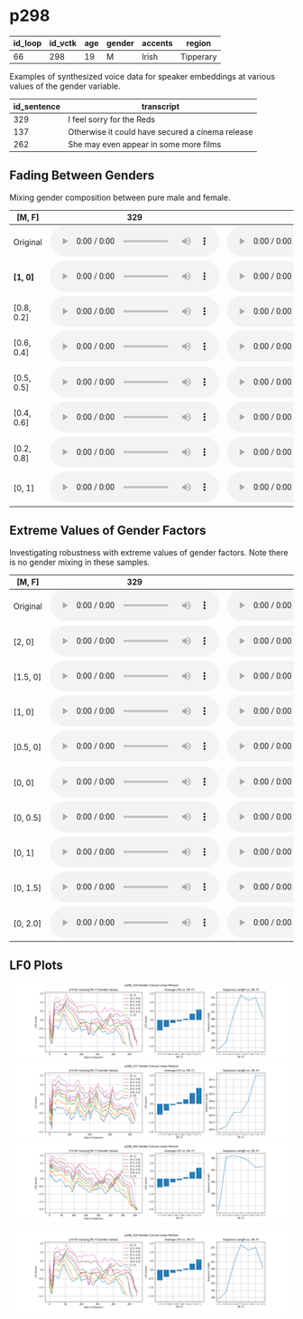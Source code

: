 # p298

| id_loop | id_vctk | age | gender | accents | region |
| --- | --- | --- | --- | --- | --- |
| 66 | 298 | 19 | M | Irish | Tipperary |

Examples of synthesized voice data for speaker embeddings at various values of the gender variable.

| id_sentence | transcript |
| --- | --- |
| 329 | I feel sorry for the Reds |
| 137 | Otherwise it could have secured a cinema release |
| 262 | She may even appear in some more films |

## Fading Between Genders
Mixing gender composition between pure male and female.

| [M, F] | 329 | 137 | 262 | 
| --- | --- | --- | --- |
| Original | <audio src="audio/fader_networks/p298_329_66_orig.wav" controls></audio> | <audio src="audio/fader_networks/p298_137_66_orig.wav" controls></audio> | <audio src="audio/fader_networks/p298_262_66_orig.wav" controls></audio> | 
| **[1, 0]** | <audio src="audio/fader_networks/p298_329_66_gender_concat_1_0.wav" controls></audio> | <audio src="audio/fader_networks/p298_137_66_gender_concat_1_0.wav" controls></audio> | <audio src="audio/fader_networks/p298_262_66_gender_concat_1_0.wav" controls></audio> |
| [0.8, 0.2] | <audio src="audio/fader_networks/p298_329_66_gender_concat_0.8_0.2.wav" controls></audio> | <audio src="audio/fader_networks/p298_137_66_gender_concat_0.8_0.2.wav" controls></audio> | <audio src="audio/fader_networks/p298_262_66_gender_concat_0.8_0.2.wav" controls></audio> |
| [0.6, 0.4] | <audio src="audio/fader_networks/p298_329_66_gender_concat_0.6_0.4.wav" controls></audio> | <audio src="audio/fader_networks/p298_137_66_gender_concat_0.6_0.4.wav" controls></audio> | <audio src="audio/fader_networks/p298_262_66_gender_concat_0.6_0.4.wav" controls></audio> | 
| [0.5, 0.5] | <audio src="audio/fader_networks/p298_329_66_gender_concat_0.5_0.5.wav" controls></audio> | <audio src="audio/fader_networks/p298_137_66_gender_concat_0.5_0.5.wav" controls></audio> | <audio src="audio/fader_networks/p298_262_66_gender_concat_0.5_0.5.wav" controls></audio> |
| [0.4, 0.6] | <audio src="audio/fader_networks/p298_329_66_gender_concat_0.4_0.6.wav" controls></audio> | <audio src="audio/fader_networks/p298_137_66_gender_concat_0.4_0.6.wav" controls></audio> | <audio src="audio/fader_networks/p298_262_66_gender_concat_0.4_0.6.wav" controls></audio> | 
| [0.2, 0.8] | <audio src="audio/fader_networks/p298_329_66_gender_concat_0.2_0.8.wav" controls></audio> | <audio src="audio/fader_networks/p298_137_66_gender_concat_0.2_0.8.wav" controls></audio> | <audio src="audio/fader_networks/p298_262_66_gender_concat_0.2_0.8.wav" controls></audio> |
| [0, 1] | <audio src="audio/fader_networks/p298_329_66_gender_concat_0_1.wav" controls></audio> | <audio src="audio/fader_networks/p298_137_66_gender_concat_0_1.wav" controls></audio> | <audio src="audio/fader_networks/p298_262_66_gender_concat_0_1.wav" controls></audio> |

## Extreme Values of Gender Factors
Investigating robustness with extreme values of gender factors. Note there is no gender mixing in these samples.

| [M, F] | 329 | 137 | 262 | 
| --- | --- | --- | --- |
| Original | <audio src="audio/fader_networks/p298_329_66_orig.wav" controls></audio> | <audio src="audio/fader_networks/p298_137_66_orig.wav" controls></audio> | <audio src="audio/fader_networks/p298_262_66_orig.wav" controls></audio> | 
| [2, 0] | <audio src="audio/fader_networks/p298_329_66_gender_concat_2_0.wav" controls></audio> | <audio src="audio/fader_networks/p298_137_66_gender_concat_2_0.wav" controls></audio> | <audio src="audio/fader_networks/p298_262_66_gender_concat_2_0.wav" controls></audio> |
| [1.5, 0] | <audio src="audio/fader_networks/p298_329_66_gender_concat_1.5_0.wav" controls></audio> | <audio src="audio/fader_networks/p298_137_66_gender_concat_1.5_0.wav" controls></audio> | <audio src="audio/fader_networks/p298_262_66_gender_concat_1.5_0.wav" controls></audio> |
| [1, 0] | <audio src="audio/fader_networks/p298_329_66_gender_concat_1.0_0.wav" controls></audio> | <audio src="audio/fader_networks/p298_137_66_gender_concat_1.0_0.wav" controls></audio> | <audio src="audio/fader_networks/p298_262_66_gender_concat_1.0_0.wav" controls></audio> | 
| [0.5, 0] | <audio src="audio/fader_networks/p298_329_66_gender_concat_0.5_0.wav" controls></audio> | <audio src="audio/fader_networks/p298_137_66_gender_concat_0.5_0.wav" controls></audio> | <audio src="audio/fader_networks/p298_262_66_gender_concat_0.5_0.wav" controls></audio> |
| [0, 0] | <audio src="audio/fader_networks/p298_329_66_gender_concat_0_0.wav" controls></audio> | <audio src="audio/fader_networks/p298_137_66_gender_concat_0_0.wav" controls></audio> | <audio src="audio/fader_networks/p298_262_66_gender_concat_0_0.wav" controls></audio> | 
| [0, 0.5] | <audio src="audio/fader_networks/p298_329_66_gender_concat_0_0.5.wav" controls></audio> | <audio src="audio/fader_networks/p298_137_66_gender_concat_0_0.5.wav" controls></audio> | <audio src="audio/fader_networks/p298_262_66_gender_concat_0_0.5.wav" controls></audio> |
| [0, 1] | <audio src="audio/fader_networks/p298_329_66_gender_concat_0_1.0.wav" controls></audio> | <audio src="audio/fader_networks/p298_137_66_gender_concat_0_1.0.wav" controls></audio> | <audio src="audio/fader_networks/p298_262_66_gender_concat_0_1.0.wav" controls></audio> |
| [0, 1.5] | <audio src="audio/fader_networks/p298_329_66_gender_concat_0_1.5.wav" controls></audio> | <audio src="audio/fader_networks/p298_137_66_gender_concat_0_1.5.wav" controls></audio> | <audio src="audio/fader_networks/p298_262_66_gender_concat_0_1.5.wav" controls></audio> |
| [0, 2.0] | <audio src="audio/fader_networks/p298_329_66_gender_concat_0_2.0.wav" controls></audio> | <audio src="audio/fader_networks/p298_137_66_gender_concat_0_2.0.wav" controls></audio> | <audio src="audio/fader_networks/p298_262_66_gender_concat_0_2.0.wav" controls></audio> |


## LF0 Plots
![lf0](audio/fader_networks/lf0_p298_329_Linear_Mixture.png)
![lf0](audio/fader_networks/lf0_p298_137_Linear_Mixture.png)
![lf0](audio/fader_networks/lf0_p298_262_Linear_Mixture.png)

<img src="audio/fader_networks/lf0_p298_329_Linear_Mixture.png" width="800" />
